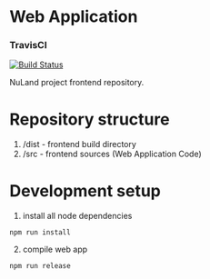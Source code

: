 # Web Application

### TravisCI
[![Build Status](https://travis-ci.org/caesai/WebApp.svg?branch=master)](https://github.com/caesai/WebApp/)

NuLand project frontend repository.

# Repository structure
1. /dist - frontend build directory
2. /src - frontend sources (Web Application Code)

# Development setup
1. install all node dependencies
```
npm run install
```
2. compile web app
```
npm run release
```
